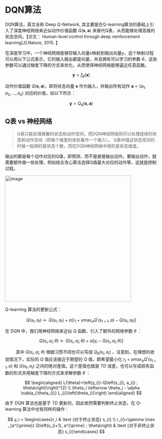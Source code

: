 # DQN算法
DQN算法，英文全称 Deep Q-Network, 其主要是在Q-learning算法的基础上引入了深度神经网络来近似动作价值函数 $Q(\boldsymbol{s},\boldsymbol{a})$ 来替代Q表，从而能够处理高维的状态空间。【论文： Human-level control through deep reinforcement learning[J].Nature, 2015. 】

在深度学习中，一个神经网络能够将输入向量x映射到输出向量y，这个映射过程可以用以下公式表示，它的输入输出都是向量，并且拥有可以学习的参数 $\theta$，这些参数可以通过梯度下降的方式来优化，从而使得神经网络能够逼近任意函数。

$$
\boldsymbol{y} = f_{\theta}(\boldsymbol{x})
$$

动作价值函数 $Q(\boldsymbol{s},\boldsymbol{a})$，即将状态向量 $\boldsymbol{s}$ 作为输入，并输出所有动作 $\boldsymbol{a} = (a_1,a_2,...,a_n)$ 对应的价值，如以下所示：

$$
\boldsymbol{y} = Q_{\theta}(\boldsymbol{s},\boldsymbol{a})
$$

## Q表 vs 神经网络
> Q表只能处理离散的状态和动作空间，而DQN神经网络则可以处理连续的状态和动作空间（把每个维度的坐标看作一个输入）。
> Q表中描述状态空间的时候一般用的是状态个数，而在DQN神经网络中用的是状态维度。

输出的都是每个动作对应的Q值，即预测，而不是直接输出动作。要输出动作，就需要额外做一些处理，例如结合贪心算法选择Q值最大对应的动作等，这就是控制过程。

<img width="416" alt="image" src="https://github.com/superkong001/learning_in_datawhale/assets/37318654/584958fc-116d-4751-8e89-10b892fa460e">

 $\text{Q-learning}$ 算法的更新公式：

$$
Q(s_t,a_t) \leftarrow Q(s_t,a_t)+\alpha[r_t+\gamma\max_{a}Q^{\prime}(s_{t+1},a)-Q(s_t,a_t)]
$$

在 $\text{DQN}$ 中，我们用神经网络来近似 $Q$ 函数，引入了额外的网络参数 $\theta$ ：

$$
Q\left(s_{i}, a_{i} ; \theta\right) \leftarrow Q\left(s_{i}, a_{i} ; \theta\right)+\alpha[y_i-Q\left(s_{i}, a_{i} ; \theta\right)]
$$

$\qquad$ 其中 $Q\left(s_{i}, a_{i} ; \theta\right)$ 根据习惯不同也可以写成 $Q_{\theta}(s_{i}, a_{i})$ ，注意到，在理想的收敛情况下，实际的 $Q$ 值应该接近于期望的 $Q$ 值，即希望最小化 $r_t+\gamma\max_{a}Q^{\prime}(s_{t+1},a)$ 和 $Q(s_t,a_t)$ 之间的绝对差值。这个差值也就是 $TD$ 误差，也可以写成损失函数的形式并用梯度下降的方式来求解参数 $\theta$ ：

$$
\begin{aligned}
L(\theta)=\left(y_{i}-Q\left(s_{i}, a_{i} ; \theta\right)\right)^{2} \\
\theta_i \leftarrow \theta_i - \alpha \nabla_{\theta_{i}} L_{i}\left(\theta_{i}\right)
\end{aligned}
$$

由于 $\text{DQN}$ 算法也是基于 $TD$ 更新的，因此依然需要判断终止状态，在 $\text{Q-learning}$ 算法中也有同样的操作：

$$
y_i = \begin{cases}r_i & \text {对于终止状态} s_{i} \\ r_{i}+\gamma \max _{a^{\prime}} Q\left(s_{i+1}, a^{\prime} ; \theta\right) & \text {对于非终止状态} s_{i}\end{cases}
$$





